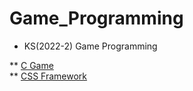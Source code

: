 # Game_Programming
* KS(2022-2) Game Programming     
      
** [C Game](https://github.com/seong2517/Game_Programming/tree/main/c_upgrade_game(1012))     
** [CSS Framework](https://github.com/seong2517/Game_Programming/tree/main/css_framework)
